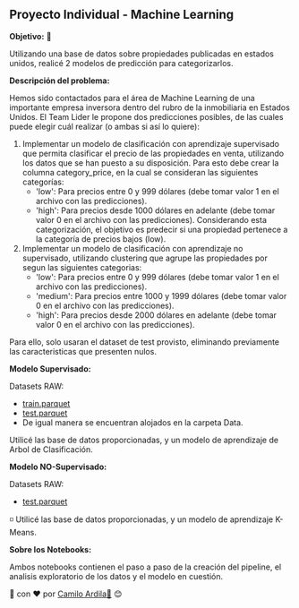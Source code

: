 ## Proyecto Individual - Machine Learning 


**Objetivo:** 🚀

 Utilizando una base de datos sobre propiedades publicadas en estados unidos, realicé 2 modelos de predicción para categorizarlos. 
 
 **Descripción del problema:**

Hemos sido contactados para el área de Machine Learning de una importante empresa inversora dentro del rubro de la inmobiliaria en Estados Unidos. ​El Team Lider le propone dos predicciones posibles, de las cuales puede elegir cuál realizar (o ambas si así lo quiere):​

1. Implementar un modelo de clasificación con aprendizaje supervisado que permita clasificar el precio de las propiedades en venta, utilizando los datos que se han puesto a su disposición. ​Para esto debe crear la columna category_price, en la cual se consideran las siguientes categorías:
    * 'low': Para precios entre 0 y 999 dólares (debe tomar valor 1 en el archivo con las predicciones).
    * 'high': Para precios desde 1000 dólares en adelante (debe tomar valor 0 en el archivo con las predicciones). ​Considerando esta categorización, el objetivo es predecir si una propiedad pertenece a la categoría de precios bajos (low).​
2. Implementar un modelo de clasificación con aprendizaje no supervisado, utilizando clustering que agrupe las propiedades por segun las siguientes categorias:
    * 'low': Para precios entre 0 y 999 dólares (debe tomar valor 1 en el archivo con las predicciones).
    * 'medium': Para precios entre 1000 y 1999 dólares (debe tomar valor 0 en el archivo con las predicciones).
    * 'high': Para precios desde 2000 dólares en adelante (debe tomar valor 0 en el archivo con las predicciones).​

Para ello, solo usaran el dataset de test provisto, eliminando previamente las caracteristicas que presenten nulos.​

**Modelo Supervisado:** 

Datasets RAW:
* [train.parquet](https://drive.google.com/file/d/1PEniLDqZVbbO5bafFyHDWBagLSYPEaL_/view?usp=share_link) <br>
* [test.parquet](https://drive.google.com/file/d/1k_Phe1qPdf8nUIRBv35Blpv9GTF-G2lM/view?usp=share_link) <br>
* De igual manera se encuentran alojados en la carpeta Data.


Utilicé las base de datos proporcionadas, y un modelo de aprendizaje de Arbol de Clasificación. 

**Modelo NO-Supervisado:**

Datasets RAW:
* [test.parquet](https://drive.google.com/file/d/1FhzxwBPEdCVAYQHuuWkg4hggpC9l1xn1/view?usp=share_link)

:white_medium_small_square: Utilicé las base de datos proporcionadas, y un modelo de aprendizaje K-Means. 

**Sobre los Notebooks:**  

 Ambos notebooks contienen el paso a paso de la creación del pipeline, el analisis exploratorio de los datos y el modelo en cuestión. 


🦾 con ❤️ por [Camilo Ardila🤖](https://github.com/kmilo140) 😊  

